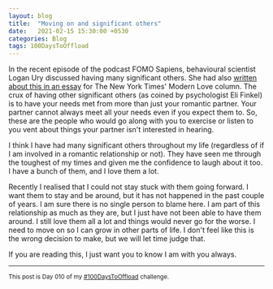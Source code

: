 ```yaml
---
layout: blog
title:  "Moving on and significant others"
date:   2021-02-15 15:30:00 +0530
categories: Blog
tags: 100DaysToOffload
---
```

In the recent episode of the podcast FOMO Sapiens, behavioural scientist Logan Ury discussed having many significant others. She had also [written about this in an essay](https://www.nytimes.com/2021/01/08/style/modern-love-we-needed-more-significant-others.html) for The New York Times' Modern Love column. The crux of having other significant others (as coined by psychologist Eli Finkel) is to have your needs met from more than just your romantic partner. Your partner cannot always meet all your needs even if you expect them to. So, these are the people who would go along with you to exercise or listen to you vent about things your partner isn't interested in hearing.

I think I have had many significant others throughout my life (regardless of if I am involved in a romantic relationship or not). They have seen me through the toughest of my times and given me the confidence to laugh about it too. I have a bunch of them, and I love them a lot.

Recently I realised that I could not stay stuck with them going forward. I want them to stay and be around, but it has not happened in the past couple of years. I am sure there is no single person to blame here. I am part of this relationship as much as they are, but I just have not been able to have them around. I still love them all a lot and things would never go for the worse. I need to move on so I can grow in other parts of life. I don't feel like this is the wrong decision to make, but we will let time judge that. 

If you are reading this, I just want you to know I am with you always.

<hr>

<small>This post is Day 010 of my [#100DaysToOffload](https://chaitanya.page/tag/100daystooffload) challenge.</small>